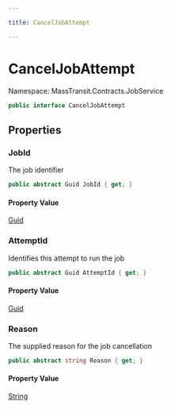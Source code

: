 ```yaml
---

title: CancelJobAttempt

---
```


# CancelJobAttempt

Namespace: MassTransit.Contracts.JobService

```csharp
public interface CancelJobAttempt
```

## Properties

### **JobId**

The job identifier

```csharp
public abstract Guid JobId { get; }
```

#### Property Value

[Guid](https://learn.microsoft.com/en-us/dotnet/api/system.guid)<br/>

### **AttemptId**

Identifies this attempt to run the job

```csharp
public abstract Guid AttemptId { get; }
```

#### Property Value

[Guid](https://learn.microsoft.com/en-us/dotnet/api/system.guid)<br/>

### **Reason**

The supplied reason for the job cancellation

```csharp
public abstract string Reason { get; }
```

#### Property Value

[String](https://learn.microsoft.com/en-us/dotnet/api/system.string)<br/>
